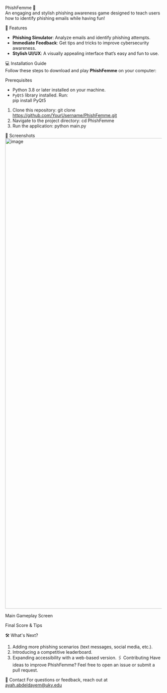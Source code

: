 PhishFemme 🎀  
An engaging and stylish phishing awareness game designed to teach users how to identify phishing emails while having fun!

 🎯 Features  
- **Phishing Simulator**: Analyze emails and identify phishing attempts.  
- **Immediate Feedback**: Get tips and tricks to improve cybersecurity awareness.  
- **Stylish UI/UX**: A visually appealing interface that’s easy and fun to use.  

 💻 Installation Guide  
Follow these steps to download and play **PhishFemme** on your computer:

 Prerequisites  
- Python 3.8 or later installed on your machine.  
- `PyQt5` library installed. 
Run:  
  pip install PyQt5

1. Clone this repository:
  git clone https://github.com/YourUsername/PhishFemme.git
2. Navigate to the project directory:
  cd PhishFemme
3. Run the application:
   python main.py

📸 Screenshots
<img width="1512" alt="image" src="https://github.com/user-attachments/assets/edebffef-f64f-4f5a-ab92-4f3d7aa2f62b">

Main Gameplay Screen

Final Score & Tips

🛠 What's Next?
1. Adding more phishing scenarios (text messages, social media, etc.).
2. Introducing a competitive leaderboard.
3. Expanding accessibility with a web-based version.
🖇 Contributing
Have ideas to improve PhishFemme? Feel free to open an issue or submit a pull request.

📧 Contact
For questions or feedback, reach out at ayah.abdeldayem@uky.edu

